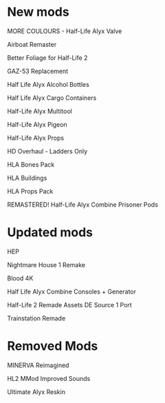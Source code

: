 New mods
========
MORE COULOURS - Half-Life Alyx Valve

Airboat Remaster

Better Foliage for Half-Life 2

GAZ-53 Replacement

Half Life Alyx Alcohol Bottles

Half Life Alyx Cargo Containers

Half-Life Alyx Multitool

Half-Life Alyx Pigeon

Half-Life Alyx Props

HD Overhaul - Ladders Only

HLA Bones Pack

HLA Buildings

HLA Props Pack

REMASTERED! Half-Life Alyx Combine Prisoner Pods

Updated mods
============
HEP

Nightmare House 1 Remake

Blood 4K

Half Life Alyx Combine Consoles + Generator

Half-Life 2 Remade Assets DE Source 1 Port 

Trainstation Remade


Removed Mods
============
MINERVA Reimagined

HL2 MMod Improved Sounds

Ultimate Alyx Reskin

